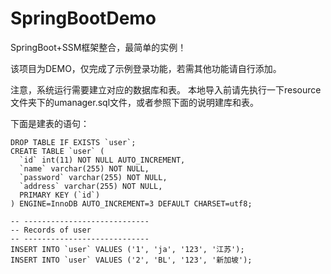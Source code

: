 # SpringBootDemo
SpringBoot+SSM框架整合，最简单的实例！

该项目为DEMO，仅完成了示例登录功能，若需其他功能请自行添加。

注意，系统运行需要建立对应的数据库和表。
本地导入前请先执行一下resource文件夹下的umanager.sql文件，或者参照下面的说明建库和表。

下面是建表的语句：
```
DROP TABLE IF EXISTS `user`;
CREATE TABLE `user` (
  `id` int(11) NOT NULL AUTO_INCREMENT,
  `name` varchar(255) NOT NULL,
  `password` varchar(255) NOT NULL,
  `address` varchar(255) NOT NULL,
  PRIMARY KEY (`id`)
) ENGINE=InnoDB AUTO_INCREMENT=3 DEFAULT CHARSET=utf8;

-- ----------------------------
-- Records of user
-- ----------------------------
INSERT INTO `user` VALUES ('1', 'ja', '123', '江苏');
INSERT INTO `user` VALUES ('2', 'BL', '123', '新加坡');
